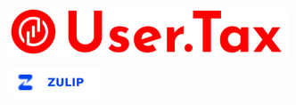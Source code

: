 [![பயனர். வரி](https://raw.githubusercontent.com/user-tax/user.tax-img/main/f/logo-txt.svg)](https://user.tax)

[![ஜூலிப்](https://raw.githubusercontent.com/user-tax/user.tax-img/main/f/Zulip.svg)](https://user-tax.zulipchat.com)